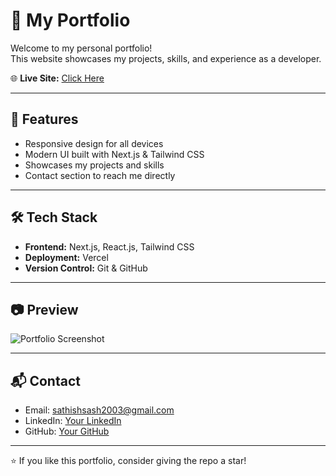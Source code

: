 # 🚀 My Portfolio

Welcome to my personal portfolio!  
This website showcases my projects, skills, and experience as a developer.  

🌐 **Live Site:** [Click Here](https://sathishsportfolio.vercel.app/)  

---

## 📌 Features
- Responsive design for all devices  
- Modern UI built with Next.js & Tailwind CSS  
- Showcases my projects and skills  
- Contact section to reach me directly  

---

## 🛠️ Tech Stack
- **Frontend:** Next.js, React.js, Tailwind CSS  
- **Deployment:** Vercel  
- **Version Control:** Git & GitHub  

---

## 📷 Preview
![Portfolio Screenshot](docs/images/preview.png)

---

## 📬 Contact
- Email: [sathishsash2003@gmail.com](mailto:sathishsash2003@gmail.com)  
- LinkedIn: [Your LinkedIn](https://www.linkedin.com/in/sathish-dev-ops/)  
- GitHub: [Your GitHub](https://github.com/Sashsathish)  

---

⭐ If you like this portfolio, consider giving the repo a star!  
